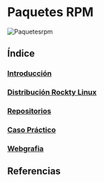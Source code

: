 # Paquetes RPM
![Paquetesrpm](/img/paquetes.webp)
## Índice
### [Introducción](introduccion.md)
### [Distribución Rockty Linux](distribucion.md)
### [Repositorios](repositorios.md)
### [Caso Práctico](casopractico.md)
### [Webgrafia](webgrafia.md)
## Referencias
